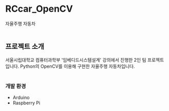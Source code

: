 # RCcar_OpenCV
자율주행 자동차
<br><br>

## 프로젝트 소개
서울시립대학교 컴퓨터과학부 '임베디드시스템설계' 강의에서 진행한 2인 팀 프로젝트입니다. Python의 OpenCV를 이용해 구현한 자율주행 자동차입니다.
<br><br>

### 개발 환경
- Arduino
- Raspberry Pi
